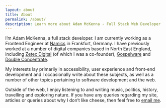 ```yaml
---
layout: about
title: About
permalink: /about/
description: Learn more about Adam McKenna - Full Stack Web Developer
---
```


I’m Adam McKenna, a full stack developer. I am currently working as a Frontend Engineer at [Namics][namics] in Frankfurt, Germany. I have previously worked at a number of digital companies based in North East England, including [Zetec Digital][zetec] (of which I was a co-founder), [Gospelware][gospelware] and [Double Concentrate][dc]. 

My interests lay primarily in accessibility, user experience and front-end development and I occasionally write about these subjects, as well as a number of other topics pertaining to software development and the web.

Outside of the web, I enjoy listening to and writing music, politics, history, travelling and exploring nature. If you have any queries regarding my site, articles or queries about why I don’t like cheese, then feel free to [email me][mail]. 

[namics]: https://www.namics.com
[zetec]: https://zetec.digital
[gospelware]: https://www.linkedin.com/company/gospelware
[dc]: https://twitter.com/dblconcentrate
[mail]: mailto:hi@adammckenna.co.uk